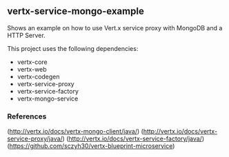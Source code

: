 ## vertx-service-mongo-example

Shows an example on how to use Vert.x service proxy with MongoDB and a HTTP Server.

This project uses the following dependencies:
  - vertx-core
  - vertx-web
  - vertx-codegen
  - vertx-service-proxy
  - vertx-service-factory
  - vertx-mongo-service
  
### References

(http://vertx.io/docs/vertx-mongo-client/java/)
(http://vertx.io/docs/vertx-service-proxy/java/)
(http://vertx.io/docs/vertx-service-factory/java/)
(https://github.com/sczyh30/vertx-blueprint-microservice)
